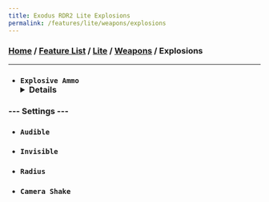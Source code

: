```yaml
---
title: Exodus RDR2 Lite Explosions
permalink: /features/lite/weapons/explosions
---
```

### [Home](/) / [Feature List](/features) / [Lite](/features/lite) / [Weapons](/features/lite/weapons) / Explosions
---
- ### `Explosive Ammo` <details>`Grenade` / `Sticky Bomb` / `Molotov` / `Molotov Volatile` / `Hi Octane` / `Car` / `Plane` / `Petrol Pump` / `Steam` / `Flame` / `Water Hydrant` / `Boat` / `Bullet` / `Smoke Grenade` / `BZ Gas` / `Gas Canister` / `Extinguisher` / `Train` / `Flame Explode` / `Vehicle Bullet` / `Bird Crap` / `Firework` / `Torpedo` / `Torpedo Unwater` / `Lantern` / `Dynamite` / `Dynamite Stack` / `Dynamite Volatile` / `River Blast` / `Placed Dynamite` / `Fire Arrow` / `Dynamite Arrow` / `Phosphorous Bullet` / `Lighting Strike` / `Tracking Arrow` / `Poison Bottle`</details>
### --- Settings ---
- ### `Audible`
- ### `Invisible`
- ### `Radius`
- ### `Camera Shake`
